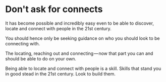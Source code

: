 # Don't ask for connects

It has become possible and incredibly easy even to be able to discover, locate and connect with people in the 21st century.

You should hence only be seeking guidance on who you should look to be connecting with.

The locating, reaching out and connecting — now that part you can and should be able to do on your own.

Being able to locate and connect with people is a skill. Skills that stand you in good stead in the 21st century. Look to build them.

